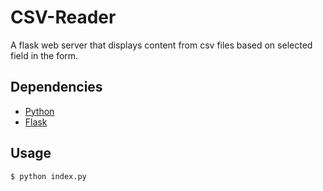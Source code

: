 # CSV-Reader

A flask web server that displays content from csv files based on selected field in the form.


## Dependencies

- [Python](https://www.python.org/downloads/)
- [Flask](http://flask.pocoo.org/docs/0.12/installation/)

## Usage

   ```bash
   $ python index.py
   ```


